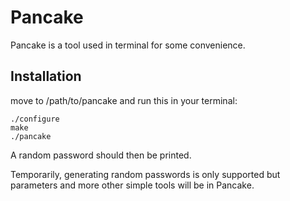 <h1>Pancake</h1>
<p>Pancake is a tool used in terminal for some convenience.</p>

<h2>Installation</h1>
<p>move to /path/to/pancake and run this in your terminal: </p>

    ./configure
    make
    ./pancake

<p> A random password should then be printed.</p>
<p>Temporarily, generating random passwords is only supported but parameters and more other simple tools will be in Pancake.</p>